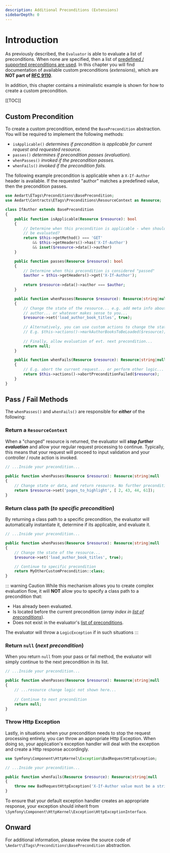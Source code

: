 ```yaml
---
description: Additional Preconditions (Extensions)
sidebarDepth: 0
---
```


# Introduction

As previously described, the `Evaluator` is able to evaluate a list of preconditions.
When none are specified, then a list of [predefined / supported preconditions are used](../preconditions.md#supported-preconditions). 
In this chapter you will find documentation of available custom preconditions (_extensions_), which are **NOT part of [RFC 9110](https://httpwg.org/specs/rfc9110.html#preconditions)**. 

In addition, this chapter contains a minimalistic example is shown for how to create a custom precondition.

[[TOC]]

## Custom Precondition

To create a custom precondition, extend the `BasePrecondition` abstraction.
You will be required to implement the following methods:

* `isApplicable()` _determines if precondition is applicable for current request and requested resource._
* `passes()` _determines if precondition passes (evaluation)._
* `whenPasses()` _invoked if the precondition passes._
* `whenFails()` _invoked if the precondition fails._

The following example precondition is applicable when a `X-If-Author` header is available.
If the requested "author" matches a predefined value, then the precondition passes.

```php
use Aedart\ETags\Preconditions\BasePrecondition;
use Aedart\Contracts\ETags\Preconditions\ResourceContext as Resource;

class IfAuthor extends BasePrecondition
{
    public function isApplicable(Resource $resource): bool
    {
        // Determine when this precondition is applicable - when should it
        // be evaluated?
        return $this->getMethod() === 'GET'
            && $this->getHeaders()->has('X-If-Author')
            && isset($resource->data()->author)
    }

    public function passes(Resource $resource): bool
    {
        // Determine when this precondition is considered "passed"
        $author = $this->getHeaders()->get('X-If-Author');
        
        return $resource->data()->author === $author;
    }

    public function whenPasses(Resource $resource): Resource|string|null
    {
        // Change the state of the resource... e.g. add meta info about the requested
        // author... or whatever makes sense to you...
        $resource->set('load_author_book_titles', true);
    
        // Alternatively, you can use custom actions to change the state... 
        // E.g. $this->actions()->markAuthorBooksToBeLoaded($resource); 
    
        // Finally, allow evaluation of evt. next precondition...
        return null;
    }

    public function whenFails(Resource $resource): Resource|string|null
    {
        // E.g. abort the current request... or perform other logic...
        return $this->actions()->abortPreconditionFailed($resource);
    }
}
```

## Pass / Fail Methods

The `whenPasses()` and `whenFails()` are responsible for **_either_** of the following:

### Return a `ResourceContext`

When a "changed" resource is returned, the evaluator will **_stop further evaluation_** and allow your regular request processing to continue.
Typically, this means that your request will proceed to input validation and your controller / route action is invoked.

```php
// ...Inside your precondition...
    
public function whenPasses(Resource $resource): Resource|string|null
{   
    // Change state or data, and return resource. No further preconditions evaluated!
    return $resource->set('pages_to_highlight', [ 2, 43, 44, 61]);
}
```

### Return class path (_to specific precondition_)

By returning a class path to a specific precondition, the evaluator will automatically instantiate it, determine if its applicable, and evaluate it. 

```php
// ...Inside your precondition...

public function whenPasses(Resource $resource): Resource|string|null
{
    // Change the state of the resource...
    $resource->set('load_author_book_titles', true);

    // Continue to specific precondition
    return MyOtherCustomPrecondition::class;
}
```

::: warning Caution
While this mechanism allows you to create complex evaluation flow, it will **NOT** allow you to specify a class path to a precondition that:

* Has already been evaluated.
* Is located before the current precondition (_array index in [list of preconditions](../preconditions.md#specify-preconditions)_).
* Does not exist in the evaluator's [list of preconditions](../preconditions.md#specify-preconditions).

The evaluator will throw a `LogicException` if in such situations
:::

### Return `null` (_next precondition_)

When you return `null` from your pass or fail method, the evaluator will simply continue to the next precondition in its list. 

```php
// ...Inside your precondition...

public function whenPasses(Resource $resource): Resource|string|null
{
    // ...resource change logic not shown here...
    
    // Continue to next precondition
    return null;
}
```

### Throw Http Exception

Lastly, in situations when your precondition needs to stop the request processing entirely, you can throw an appropriate Http Exception.
When doing so, your application's exception handler will deal with the exception and create a Http response accordingly.

```php
use Symfony\Component\HttpKernel\Exception\BadRequestHttpException;

// ...Inside your precondition...

public function whenFails(Resource $resource): Resource|string|null
{
    throw new BadRequestHttpException('X-If-Author value must be a string');
}
```

To ensure that your default exception handler creates an appropriate response, your exception should inherit from `\Symfony\Component\HttpKernel\Exception\HttpExceptionInterface`.

## Onward

For additional information, please review the source code of `\Aedart\ETags\Preconditions\BasePrecondition` abstraction.